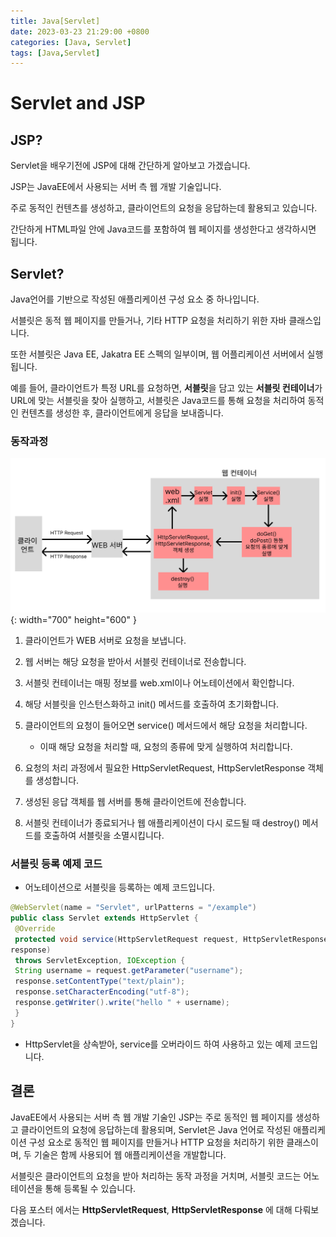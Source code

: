 ```yaml
---
title: Java[Servlet]
date: 2023-03-23 21:29:00 +0800
categories: [Java, Servlet]
tags: [Java,Servlet]
---
```

# Servlet and JSP
## JSP?
Servlet을 배우기전에 JSP에 대해 간단하게 알아보고 가겠습니다.

JSP는 JavaEE에서 사용되는 서버 측 웹 개발 기술입니다.

주로 동적인 컨텐츠를 생성하고, 클라이언트의 요청을 응답하는데 활용되고 있습니다.

간단하게 HTML파일 안에 Java코드를 포함하여 웹 페이지를 생성한다고 생각하시면 됩니다.

## Servlet?
Java언어를 기반으로 작성된 애플리케이션 구성 요소 중 하나입니다.<br/>

서블릿은 동적 웹 페이지를 만들거나, 기타 HTTP 요청을 처리하기 위한 자바 클래스입니다.<br/>

또한 서블릿은 Java EE, Jakatra EE 스펙의 일부이며, 웹 어플리케이션 서버에서 실행됩니다.<br/>

예를 들어, 클라이언트가 특정 URL를 요청하면, **서블릿**을 담고 있는 **서블릿 컨테이너**가 URL에 맞는 서블릿을 찾아 실행하고, 서블릿은 Java코드를 통해 요청을 처리하여 동적인 컨텐츠를 생성한 후, 클라이언트에게 응답을 보내줍니다.

### 동작과정
![spring-basic-servlet-png](/assets/img/spring/spring-basic-servlet.png){: width="700" height="600" }
1. 클라이언트가 WEB 서버로 요청을 보냅니다.

2. 웹 서버는 해당 요청을 받아서 서블릿 컨테이너로 전송합니다.

3. 서블릿 컨테이너는 매핑 정보를 web.xml이나 어노테이션에서 확인합니다. 

4. 해당 서블릿을 인스턴스화하고 init() 메서드를 호출하여 초기화합니다.

5. 클라이언트의 요청이 들어오면 service() 메서드에서 해당 요청을 처리합니다.
    - 이때 해당 요청을 처리할 때, 요청의 종류에 맞게 실행하여 처리합니다.

6. 요청의 처리 과정에서 필요한 HttpServletRequest, HttpServletResponse 객체를 생성합니다.

7. 생성된 응답 객체를 웹 서버를 통해 클라이언트에 전송합니다.

8. 서블릿 컨테이너가 종료되거나 웹 애플리케이션이 다시 로드될 때 destroy() 메서드를 호출하여 서블릿을 소멸시킵니다.

### 서블릿 등록 예제 코드
- 어노테이션으로 서블릿을 등록하는 예제 코드입니다.
```java
@WebServlet(name = "Servlet", urlPatterns = "/example")
public class Servlet extends HttpServlet {
 @Override
 protected void service(HttpServletRequest request, HttpServletResponse
response)
 throws ServletException, IOException {
 String username = request.getParameter("username");
 response.setContentType("text/plain");
 response.setCharacterEncoding("utf-8");
 response.getWriter().write("hello " + username);
 }
}
```
- HttpServlet을 상속받아, service를 오버라이드 하여 사용하고 있는 예제 코드입니다.<br/>

## 결론
JavaEE에서 사용되는 서버 측 웹 개발 기술인 JSP는 주로 동적인 웹 페이지를 생성하고 클라이언트의 요청에 응답하는데 활용되며, Servlet은 Java 언어로 작성된 애플리케이션 구성 요소로 동적인 웹 페이지를 만들거나 HTTP 요청을 처리하기 위한 클래스이며, 두 기술은 함께 사용되어 웹 애플리케이션을 개발합니다.<br/>

서블릿은 클라이언트의 요청을 받아 처리하는 동작 과정을 거치며, 서블릿 코드는 어노테이션을 통해 등록될 수 있습니다.<br/>

다음 포스터 에서는 **HttpServletRequest**, **HttpServletResponse** 에 대해 다뤄보겠습니다.<br/>


